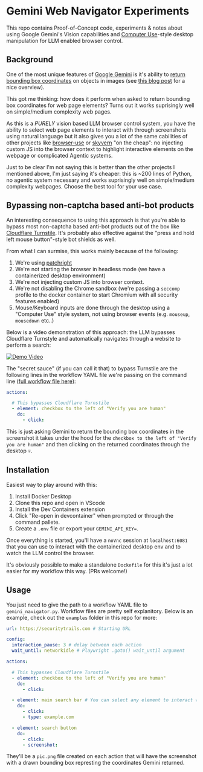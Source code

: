 # Gemini Web Navigator Experiments

This repo contains Proof-of-Concept code, experiments & notes about using Google Gemini's Vision capabilities and [Computer Use](https://docs.anthropic.com/en/docs/build-with-claude/computer-use)-style desktop manipulation for LLM enabled browser control.

## Background

One of the most unique features of [Google Gemini](https://gemini.google.com/?hl=en-GB) is it's ability to [return bounding box coordinates](https://ai.google.dev/gemini-api/docs/vision?lang=python#bbox) on objects in images (see [this blog post](https://simonwillison.net/2024/Aug/26/gemini-bounding-box-visualization/) for a nice overview).

This got me thinking: how does it perform when asked to return bounding box coordinates for web page elements? Turns out it works suprisingly well on simple/medium complexity web pages.

As this is a *PURELY* vision based LLM browser control system, you have the ability to select web page elements to interact with through screenshots using natural language but it also gives you a lot of the same cabilities of other projects like [browser-use](https://github.com/browser-use/browser-use) or [skyvern](https://github.com/Skyvern-AI/skyvern) "on the cheap": no injecting custom JS into the browser context to highlight interactive elements on the webpage or complicated Agentic systems.

Just to be clear I'm not saying this is better than the other projects I mentioned above, I'm just saying it's cheaper: this is ~200 lines of Python, no agentic system necessary and works suprisingly well on simple/medium complexity webpages. Choose the best tool for your use case.

## Bypassing non-captcha based anti-bot products

An interesting consequence to using this approach is that you're able to bypass most non-captcha based anti-bot products out of the box like [Cloudflare Turnstile](https://www.cloudflare.com/application-services/products/turnstile/). It's probably also effective against the "press and hold left mouse button"-style bot shields as well.

From what I can surmise, this works mainly because of the following:
1. We're using [patchright](https://github.com/Kaliiiiiiiiii-Vinyzu/patchright-python)
2. We're not starting the browser in headless mode (we have a containerized desktop environment)
3. We're not injecting custom JS into browser context.
4. We're not disabling the Chrome sandbox (we're passing a `seccomp` profile to the docker container to start Chromium with all security features enabled)
5. Mouse/Keyboard inputs are done through the desktop using a "Computer Use" style system, not using browser events (e.g. `mouseup`, `mousedown` etc..)

Below is a video demonstration of this approach: the LLM bypasses Cloudflare Turnstyle and automatically navigates through a website to perform a search:

[![Demo Video](https://img.youtube.com/vi/JO8jMHpOW90/0.jpg)](https://www.youtube.com/watch?v=JO8jMHpOW90)

The "secret sauce" (if you can call it that) to bypass Turnstile are the following lines in the workflow YAML file we're passing on the command line ([full workflow file here](https://github.com/byt3bl33d3r/gemini-web-navigator/blob/29ec97781fd7e66f813ec6dabcd1a705439833c2/examples/securitytrails.yaml)):

```yaml
actions:

  # This bypasses Cloudflare Turnstile
  - element: checkbox to the left of "Verify you are human"
    do:
      - click:

```

This is just asking Gemini to return the bounding box coordinates in the screenshot it takes under the hood for the `checkbox to the left of "Verify you are human"` and then clicking on the returned coordinates through the desktop 💀.

## Installation

Easiest way to play around with this:

1. Install Docker Desktop
2. Clone this repo and open in VScode
3. Install the Dev Containers extension
4. Click "Re-open in devcontainer" when prompted or through the command pallete.
5. Create a `.env` file or export your `GEMINI_API_KEY=`.

Once everything is started, you'll have a `noVnc` session at `localhost:6081` that you can use to interact with the containerized desktop env and to watch the LLM control the browser.

It's obviously possible to make a standalone `Dockefile` for this it's just a lot easier for my workflow this way. (PRs welcome!)

## Usage

You just need to give the path to a workflow YAML file to `gemini_navigator.py`. Workflow files are pretty self explanitory. Below is an example, check out the `examples` folder in this repo for more:

```yaml
url: https://securitytrails.com # Starting URL

config:
  interaction_pause: 3 # delay between each action
  wait_until: networkidle # Playwright .goto() wait_until argument

actions:

  # This bypasses Cloudflare Turnstile
  - element: checkbox to the left of "Verify you are human"
    do:
      - click:

  - element: main search bar # You can select any element to interact with using natural language
    do:
      - click:
      - type: example.com

  - element: search button
    do:
      - click:
      - screenshot:
```

They'll be a `pic.png` file created on each action that will have the screenshot with a drawn bounding box represting the coordinates Gemini returned.
